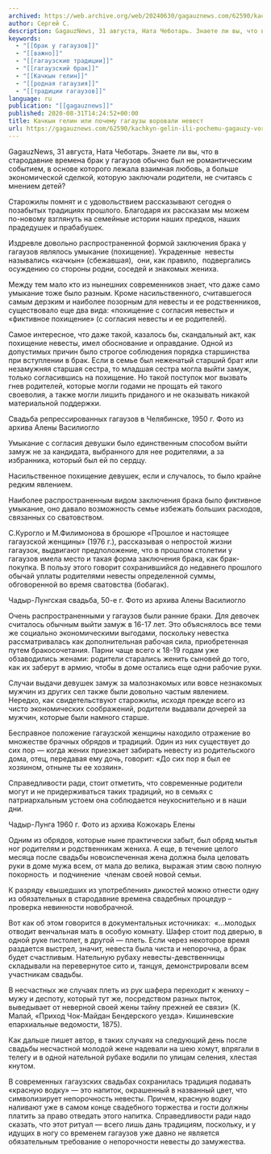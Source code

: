 ```yaml
---
archived: https://web.archive.org/web/20240630/gagauznews.com/62590/kachkyn-gelin-ili-pochemu-gagauzy-vorovali-nevest.html
author: Сергей С.
description: GagauzNews, 31 августа, Ната Чеботарь. Знаете ли вы, что в стародавние времена брак у гагаузов обычно был не романтическим событием, в основе которого лежала взаимная любовь, а больше экономической сделкой, которую заключали родители, не считаясь с мнением детей? Старожилы помнят и с удовольствием рассказывают сегодня о позабытых традициях прошлого. Благодаря их рассказам мы можем по-новому взглянуть на семейные истории наших предков, наших прадедушек и прабабушек. Издревле довольно распространенной формой заключения брака у гагаузов являлось умыкание (похищение). Украденные  невесты назывались «качкын» (сбежавшая),  они, как правило,  подвергались осуждению со стороны родни, соседей и знакомых жениха. Между тем мало кто из нынешних современников […]
keywords:
  - "[[брак у гагаузов]]"
  - "[[важно]]"
  - "[[гагаузские традиции]]"
  - "[[гагаузский брак]]"
  - "[[Качкын гелин]]"
  - "[[родная гагаузия]]"
  - "[[традиции гагаузов]]"
language: ru
publication: "[[gagauznews]]"
published: 2020-08-31T14:24:52+00:00
title: Качкын гелин или почему гагаузы воровали невест
url: https://gagauznews.com/62590/kachkyn-gelin-ili-pochemu-gagauzy-vorovali-nevest.html
---
```


GagauzNews, 31 августа, Ната Чеботарь. Знаете ли вы, что в стародавние времена брак у гагаузов обычно был не романтическим событием, в основе которого лежала взаимная любовь, а больше экономической сделкой, которую заключали родители, не считаясь с мнением детей?

Старожилы помнят и с удовольствием рассказывают сегодня о позабытых традициях прошлого. Благодаря их рассказам мы можем по-новому взглянуть на семейные истории наших предков, наших прадедушек и прабабушек.

Издревле довольно распространенной формой заключения брака у гагаузов являлось умыкание (похищение). Украденные  невесты назывались «качкын» (сбежавшая),  они, как правило,  подвергались осуждению со стороны родни, соседей и знакомых жениха.

Между тем мало кто из нынешних современников знает, что даже само умыкание тоже было разным. Кроме насильственного, считавшегося самым дерзким и наиболее позорным для невесты и ее родственников, существовало еще два вида: «похищение с согласия невесты» и «фиктивное похищение» (с согласия невесты и ее родителей).

Самое интересное, что даже такой, казалось бы, скандальный акт, как похищение невесты, имел обоснование и оправдание. Одной из допустимых причин было строгое соблюдения порядка старшинства при вступлении в брак. Если в семье был неженатый старший брат или незамужняя старшая сестра, то младшая сестра могла выйти замуж, только согласившись на похищение. Но такой поступок мог вызвать гнев родителей, которые могли годами не прощать ей такого своеволия, а также могли лишить приданого и не оказывать никакой материальной поддержки.

Свадьба репрессированных гагаузов в Челябинске, 1950 г. Фото из архива Алены Василиогло

Умыкание с согласия девушки было единственным способом выйти замуж не за кандидата, выбранного для нее родителями, а за избранника, который был ей по сердцу.

Насильственное похищение девушек, если и случалось, то было крайне редким явлением.

Наиболее распространенным видом заключения брака было фиктивное умыкание, оно давало возможность семье избежать больших расходов, связанных со сватовством.

С.Курогло и М.Филимонова в брошюре «Прошлое и настоящее гагаузской женщины» (1976 г.), рассказывая о непростой жизни гагаузок, выдвигают предположение, что в прошлом столетии у гагаузов имела место и такая форма заключения брака, как брак-покупка. В пользу этого говорит сохранившийся до недавнего прошлого обычай уплаты родителями невесты определенной суммы, обговоренной во время сватовства (бобагак).

Чадыр-Лунгская свадьба, 50-е г. Фото из архива Алены Василиогло

Очень распространенными у гагаузов были ранние браки. Для девочек считалось обычным выйти замуж в 16-17 лет. Это объяснялось все теми же социально экономическими выгодами, поскольку невестка рассматривалась как дополнительная рабочая сила, приобретенная путем бракосочетания. Парни чаще всего к 18-19 годам уже обзаводились женами: родители старались женить сыновей до того, как их заберут в армию, чтобы в доме остались еще одни рабочие руки.

Случаи выдачи девушек замуж за малознакомых или вовсе незнакомых мужчин из других сел также были довольно частым явлением. Нередко, как свидетельствуют старожилы, исходя прежде всего из чисто экономических соображений, родители выдавали дочерей за мужчин, которые были намного старше.

Бесправное положение гагаузской женщины находило отражение во множестве брачных обрядов и традиций. Один из них существует до сих пор — когда жених приезжает забирать невесту из родительского дома, отец, передавая ему дочь, говорит: «До сих пор я был ее хозяином, отныне ты ее хозяин».

Справедливости ради, стоит отметить, что современные родители могут и не придерживаться таких традиций, но в семьях с патриархальным устоем она соблюдается неукоснительно и в наши дни.

Чадыр-Лунга 1960 г. Фото из архива Кожокарь Елены

Одним из обрядов, которые ныне практически забыт, был обряд мытья ног родителям и родственникам жениха. А еще, в течение целого месяца после свадьбы новоиспеченная жена должна была целовать руки в доме мужа всем, от мала до велика, выражая этим свою полную покорность  и подчинение  членам своей новой семьи.

К разряду «вышедших из употребления» дикостей можно отнести одну из обязательных в стародавние времена свадебных процедур – проверка невинности новобрачной.

Вот как об этом говорится в документальных источниках:  «…молодых отводит венчальная мать в особую комнату. Шафер стоит под дверью, в одной руке пистолет, в другой — плеть. Если через некоторое время раздается выстрел, значит, невеста была чиста и непорочна, а брак будет счастливым. Нательную рубаху невесты-девственницы складывали на перевернутое сито и, танцуя, демонстрировали всем участникам свадьбы.

В несчастных же случаях плеть из рук шафера переходит к жениху – мужу и деспоту, который тут же, посредством разных пыток, выведывает от неверной своей жены тайну прежней ее связи» (К. Малай, «Приход Чок-Майдан Бендерского уезда». Кишиневские епархиальные ведомости, 1875).

Как дальше пишет автор, в таких случаях на следующий день после свадьбы несчастной молодой жене надевали на шею хомут, впрягали в телегу и в одной нательной рубахе водили по улицам селения, хлестая кнутом.

В современных гагаузских свадьбах сохранилась традиция подавать «красную водку» — это напиток, окрашенный в названный цвет, что символизирует непорочность невесты. Причем, красную водку наливают уже в самом конце свадебного торжества и гости должны платить за право отведать этого напитка. Справедливости ради надо сказать, что этот ритуал — всего лишь дань традициям, поскольку, и у идущих в ногу со временем гагаузов уже давно не является обязательным требование о непорочности невесты до замужества.